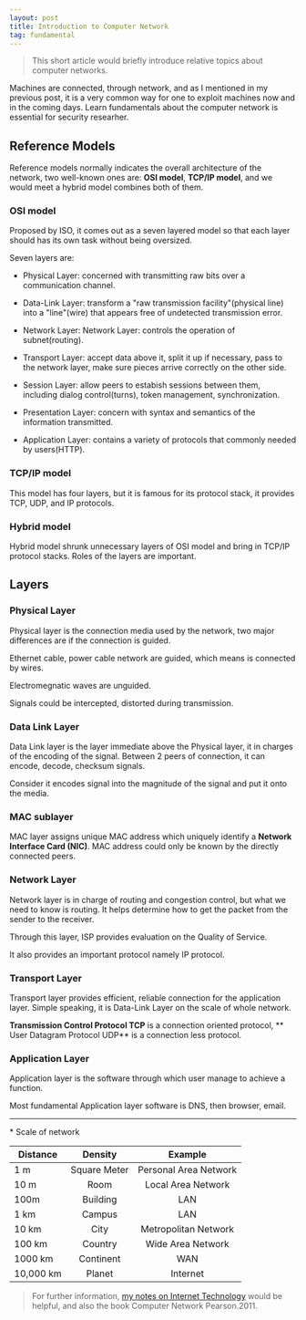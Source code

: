 ```yaml
---
layout: post
title: Introduction to Computer Network
tag: fundamental
---
```


> This short article would briefly introduce relative topics about computer networks.

Machines are connected, through network, and as I mentioned in my previous post, it is a very common way for one to exploit machines now and in the coming days. Learn fundamentals about the computer network is essential for security researher.

## Reference Models

Reference models normally indicates the overall architecture of the network, two well-known ones are: **OSI model**, **TCP/IP model**, and we would meet a hybrid model combines both of them.

### OSI model

Proposed by ISO, it comes out as a seven layered model so that each layer should has its own task without being oversized.

Seven layers are:

- Physical Layer: concerned with transmitting raw bits over a communication channel.

- Data-Link Layer: transform a "raw transmission facility"(physical line) into a "line"(wire) that appears free of undetected transmission error.

- Network Layer: Network Layer: controls the operation of subnet(routing).

- Transport Layer: accept data above it, split it up if necessary, pass to the network layer, make sure pieces arrive correctly on the other side.

- Session Layer: allow peers to estabish sessions between them, including dialog control(turns), token management, synchronization.

- Presentation Layer: concern with syntax and semantics of the information transmitted.

- Application Layer: contains a variety of protocols that commonly needed by users(HTTP).

### TCP/IP model

This model has four layers, but it is famous for its protocol stack, it provides TCP, UDP, and IP protocols.

### Hybrid model

Hybrid model shrunk unnecessary layers of OSI model and bring in TCP/IP protocol stacks. Roles of the layers are important.

## Layers

### Physical Layer

Physical layer is the connection media used by the network, two major differences are if the connection is guided.

Ethernet cable, power cable network are guided, which means is connected by wires.

Electromegnatic waves are unguided.

Signals could be intercepted, distorted during transmission.

### Data Link Layer

Data Link layer is the layer immediate above the Physical layer, it in charges of the encoding of the signal. Between 2 peers of connection, it can encode, decode, checksum signals.

Consider it encodes signal into the magnitude of the signal and put it onto the media.

### MAC sublayer

MAC layer assigns unique MAC address which uniquely identify a **Network Interface Card (NIC)**. MAC address could only be known by the directly connected peers.

### Network Layer

Network layer is in charge of routing and congestion control, but what we need to know is routing. It helps determine how to get the packet from the sender to the receiver.

Through this layer, ISP provides evaluation on the Quality of Service.

It also provides an important protocol namely IP protocol. 

### Transport Layer

Transport layer provides efficient, reliable connection for the application layer. Simple speaking, it is Data-Link Layer on the scale of whole network.

**Transmission Control Protocol TCP** is a connection oriented protocol, ** User Datagram Protocol UDP** is a connection less protocol.

### Application Layer

Application layer is the software through which user manage to achieve a function.

Most fundamental Application layer software is DNS, then browser, email.

---

\* Scale of network

| Distance | Density | Example |
| ------------------ |:-------:|:-------:|
| 1 m | Square Meter | Personal Area Network|
| 10 m | Room | Local Area Network |
| 100m | Building | LAN |
| 1 km | Campus | LAN |
| 10 km | City | Metropolitan Network |
| 100 km | Country | Wide Area Network |
| 1000 km | Continent | WAN |
| 10,000 km | Planet | Internet |

> For further information, <a href="https://github.com/happyren/Reading-notes/blob/master/Internet.md"> my notes on Internet Technology</a> would be helpful, and also the book Computer Network Pearson.2011. 